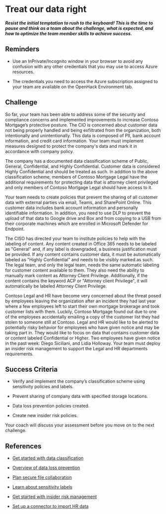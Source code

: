 # Treat our data right  
***Resist the initial temptation to rush to the keyboard! This is the time to pause and think as a team about the challenge, what is expected, and how to optimize the team member skills to achieve success.***

## Reminders

- Use an InPrivate/Incognito window in your browser to avoid any confusion with any other credentials that you may use to access Azure resources.

- The credentials you need to access the Azure subscription assigned to your team are available on the OpenHack Environment tab.

## Challenge

So far, your team has been able to address some of the security and compliance concerns and implemented improvements to increase Contoso Mortgage’s protective posture. The CIO is concerned about customer data not being properly handled and being exfiltrated from the organization, both intentionally and unintentionally. This data is composed of PII, bank account information, and credit card information. Your team must implement measures designed to protect the company's data and mark it in accordance with company policy.

The company has a documented data classification scheme of Public, General, Confidential, and Highly Confidential. Customer data is considered Highly Confidential and should be treated as such. In addition to the above classification scheme, members of Contoso Mortgage Legal have the additional requirements for protecting data that is attorney client privileged and only members of Contoso Mortgage Legal should have access to it.

Your team needs to create policies that prevent the sharing of all customer data with external parties via email, Teams, and SharePoint Online. This customer data includes bank account information and personally identifiable information. In addition, you need to use DLP to prevent the upload of that data to Google drive and Box and from copying to a USB from their corporate machines which are enrolled in Microsoft Defender for Endpoint.  

The CISO has directed your team to institute policies to help with the labeling of content. Any content created in Office 365 needs to be labeled as "General" and, if any label is downgraded, a business justification must be provided. If any content contains customer data, it must be automatically labeled as "Highly Confidential" and needs to be visibly marked as such. The legal team, and only the legal team, needs the same automatic labeling for customer content available to them. They also need the ability to manually mark content as Attorney Client Privilege. Additionally, if the content contains the keyword ACP or "Attorney client Privilege", it will automatically be labeled Attorney Client Privilege.

Contoso Legal and HR have become very concerned about the threat posed by employees leaving the organization after an incident they had last year where a few employees left to start their own mortgage brokerage and took customer lists with them. Luckily, Contoso Mortgage found out due to one of the employees accidentally emailing a copy of the customer list they had stolen to someone still at Contoso. Legal and HR would like to be alerted to potentially risky behavior for employees who have given notice and may be taking part in. They would like to focus on data that contains customer data or content labeled Confidential or Higher. Two employees have given notice in the past week: Diego Siciliani, and Lidia Holloway. Your team must deploy an insider risk management to support the Legal and HR departments requirements.


## Success Criteria  

- Verify and implement the company’s classification scheme using sensitivity policies and labels.

- Prevent sharing of company data with specified storage locations.

- Data loss prevention policies created.

- Create new insider risk policies.

Your coach will discuss your assessment before you move on to the next challenge.

## References

- <a href="https://docs.microsoft.com/microsoft-365/compliance/data-classification-overview?view=o365-worldwide" target="_blank">Get started with data classification</a>

- <a href="https://docs.microsoft.com/microsoft-365/compliance/data-loss-prevention-policies?view=o365-worldwide" target="_blank">Overview of data loss prevention</a>

- <a href="https://docs.microsoft.com/sharepoint/external-sharing-overview" target="_blank">Plan secure file collaboration</a>

- <a href="https://docs.microsoft.com/microsoft-365/compliance/sensitivity-labels?view=o365-worldwide" target="_blank">Learn about sensitivity labels</a>

- <a href="https://docs.microsoft.com/microsoft-365/compliance/insider-risk-management-configure?view=o365-worldwide" target="_blank">Get started with insider risk management</a>

- <a href="https://docs.microsoft.com/microsoft-365/compliance/import-hr-data?view=o365-worldwide" target="_blank">Set up a connector to import HR data</a>
